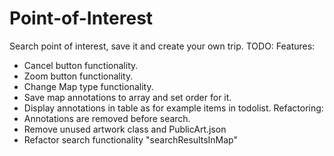 # Point-of-Interest
Search point of interest, save it and create your own trip. 
TODO:
Features:
- Cancel button functionality.
- Zoom button functionality.
- Change Map type functionality.
- Save map annotations to array and set order for it.
- Display annotations in table as for example items in todolist.
Refactoring:
- Annotations are removed before search.
- Remove unused artwork class and PublicArt.json
- Refactor search functionality "searchResultsInMap"
